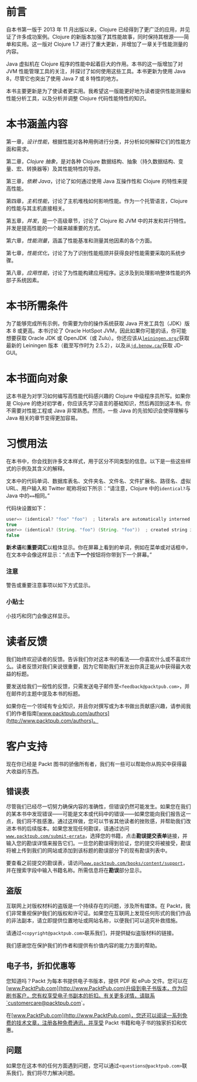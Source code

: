 # 前言

自本书第一版于 2013 年 11 月出版以来，Clojure 已经得到了更广泛的应用，并见证了许多成功案例。Clojure 的新版本加强了其性能故事，同时保持其根源——简单和实用。这一版对 Clojure 1.7 进行了重大更新，并增加了一章关于性能测量的内容。

Java 虚拟机在 Clojure 程序的性能中起着巨大的作用。本书的这一版增加了对 JVM 性能管理工具的关注，并探讨了如何使用这些工具。本书更新为使用 Java 8，尽管它也突出了使用 Java 7 或 8 特性的地方。

本书主要更新是为了使读者更实用。我希望这一版能更好地为读者提供性能测量和性能分析工具，以及分析并调整 Clojure 代码性能特性的知识。

# 本书涵盖内容

第一章，*设计性能*，根据性能对各种用例进行分类，并分析如何解释它们的性能方面和需求。

第二章，*Clojure 抽象*，是对各种 Clojure 数据结构、抽象（持久数据结构、变量、宏、转换器等）及其性能特性的导游。

第三章，*依赖 Java*，讨论了如何通过使用 Java 互操作性和 Clojure 的特性来提高性能。

第四章，*主机性能*，讨论了主机堆栈如何影响性能。作为一个托管语言，Clojure 的性能与其主机直接相关。

第五章，*并发*，是一个高级章节，讨论了 Clojure 和 JVM 中的并发和并行特性。并发是提高性能的一个越来越重要的方式。

第六章，*性能测量*，涵盖了性能基准和测量其他因素的各个方面。

第七章，*性能优化*，讨论了为了识别性能瓶颈并获得良好性能需要采取的系统步骤。

第八章，*应用性能*，讨论了为性能构建应用程序。这涉及到处理影响整体性能的外部子系统因素。

# 本书所需条件

为了能够完成所有示例，你需要为你的操作系统获取 Java 开发工具包（JDK）版本 8 或更高。本书讨论了 Oracle HotSpot JVM，因此如果你可能的话，你可能想要获取 Oracle JDK 或 OpenJDK（或 Zulu）。你还应该从[`leiningen.org/`](http://leiningen.org/)获取最新的 Leiningen 版本（截至写作时为 2.5.2），以及从[`jd.benow.ca/`](http://jd.benow.ca/)获取 JD-GUI。

# 本书面向对象

这本书是为对学习如何编写高性能代码感兴趣的 Clojure 中级程序员所写。如果你是 Clojure 的绝对初学者，你应该先学习语言的基础知识，然后再回到这本书。你不需要对性能工程或 Java 非常熟悉。然而，一些 Java 的先验知识会使得理解与 Java 相关的章节变得更加容易。

# 习惯用法

在本书中，你会找到许多文本样式，用于区分不同类型的信息。以下是一些这些样式的示例及其含义的解释。

文本中的代码单词、数据库表名、文件夹名、文件名、文件扩展名、路径名、虚拟 URL、用户输入和 Twitter 昵称将如下所示：“请注意，Clojure 中的`identical?`与 Java 中的`==`相同。”

代码块设置如下：

```java
user=> (identical? "foo" "foo")  ; literals are automatically interned
true
user=> (identical? (String. "foo") (String. "foo"))  ; created string is not interned
false
```

**新术语**和**重要词汇**以粗体显示。你在屏幕上看到的单词，例如在菜单或对话框中，在文本中会像这样显示：“点击**下一个**按钮将你带到下一个屏幕。”

### 注意

警告或重要注意事项以如下方式显示。

### 小贴士

小技巧和窍门会像这样显示。

# 读者反馈

我们始终欢迎读者的反馈。告诉我们你对这本书的看法——你喜欢什么或不喜欢什么。读者反馈对我们来说很重要，因为它帮助我们开发出你真正能从中获得最大收益的标题。

要发送给我们一般性的反馈，只需发送电子邮件至`<feedback@packtpub.com>`，并在邮件的主题中提及本书的标题。

如果你在一个领域有专业知识，并且你对撰写或为本书做出贡献感兴趣，请参阅我们的作者指南[www.packtpub.com/authors](http://www.packtpub.com/authors)。

# 客户支持

现在你已经是 Packt 图书的骄傲所有者，我们有一些可以帮助你从购买中获得最大收益的东西。

## 错误表

尽管我们已经尽一切努力确保内容的准确性，但错误仍然可能发生。如果您在我们的某本书中发现错误——可能是文本或代码中的错误——如果您能向我们报告这一点，我们将不胜感激。通过这样做，您可以节省其他读者的挫败感，并帮助我们改进本书的后续版本。如果您发现任何勘误，请通过访问[`www.packtpub.com/submit-errata`](http://www.packtpub.com/submit-errata)，选择您的书籍，点击**勘误提交表单**链接，并输入您的勘误详情来报告它们。一旦您的勘误得到验证，您的提交将被接受，勘误将被上传到我们的网站或添加到该标题的勘误部分下的现有勘误列表中。

要查看之前提交的勘误表，请访问[`www.packtpub.com/books/content/support`](https://www.packtpub.com/books/content/support)，并在搜索字段中输入书籍名称。所需信息将在**勘误**部分显示。

## 盗版

互联网上对版权材料的盗版是一个持续存在的问题，涉及所有媒体。在 Packt，我们非常重视保护我们的版权和许可证。如果您在互联网上发现任何形式的我们作品的非法副本，请立即提供位置地址或网站名称，以便我们可以追究补救措施。

请通过`<copyright@packtpub.com>`联系我们，并提供疑似盗版材料的链接。

我们感谢您在保护我们的作者和提供有价值内容的能力方面的帮助。

## 电子书，折扣优惠等

您知道吗？Packt 为每本书提供电子书版本，提供 PDF 和 ePub 文件。您可以在[www.PacktPub.com](http://www.PacktPub.com)升级到电子书版本，作为印刷书客户，您有权享受电子书副本的折扣。有关更多详情，请联系`<customercare@packtpub.com>`。

在[www.PacktPub.com](http://www.PacktPub.com)，您还可以阅读一系列免费的技术文章，注册各种免费通讯，并享受 Packt 书籍和电子书的独家折扣和优惠。

## 问题

如果您在这本书的任何方面遇到问题，您可以通过`<questions@packtpub.com>`联系我们，我们将尽力解决问题。
